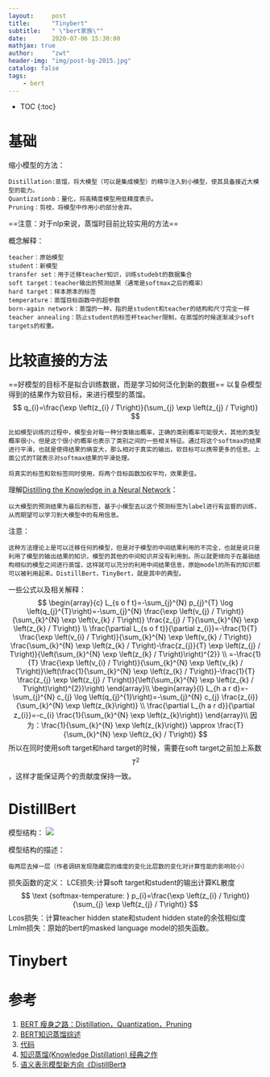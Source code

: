 ```yaml
---
layout:     post
title:      "Tinybert"
subtitle:   " \"bert家族\""
date:       2020-07-06 15:30:00 
mathjax: true
author:     "zwt"
header-img: "img/post-bg-2015.jpg"
catalog: false
tags:
    - bert
---
```

* TOC
{:toc}

# 基础
缩小模型的方法：
```
Distillation:蒸馏，将大模型（可以是集成模型）的精华注入到小模型，使其具备接近大模型的能力。
Quantizationb：量化，将高精度模型用低精度表示。
Pruning：剪枝，将模型中作用小的部分舍弃。
```
==注意：对于nlp来说，蒸馏时目前比较实用的方法==

概念解释：
```
teacher：原始模型
student：新模型
transfer set：用于迁移teacher知识，训练studebt的数据集合
soft target：teacher输出的预测结果（通常是softmax之后的概率）
hard target：样本原本的标签
temperature：蒸馏目标函数中的超参数
born-again network：蒸馏的一种，指的是student和teacher的结构和尺寸完全一样
teacher annealing：防止student的标签杯teacher限制，在蒸馏的时候逐渐减少soft targets的权重。
```

# 比较直接的方法
==好模型的目标不是拟合训练数据，而是学习如何泛化到新的数据==
以复杂模型得到的结果作为软目标，来进行模型的蒸馏。
$$
q_{i}=\frac{\exp \left(z_{i} / T\right)}{\sum_{j} \exp \left(z_{j} / T\right)}
$$
```
比如模型训练的过程中，模型会对每一种分类输出概率，正确的类别概率可能很大，其他的类型概率很小，但是这个很小的概率也表示了类别之间的一些相关特征。通过将这个softmax的结果进行平滑，也就是使得结果的熵变大，那么相对于真实的输出，软目标可以携带更多的信息。上面公式的T就表示对softmax结果的平滑处理。

将真实的标签和软标签同时使用，将两个目标函数加权平均，效果更佳。
```

理解[Distilling the Knowledge in a Neural Network](https://arxiv.org/pdf/1503.02531.pdf)：
```
以大模型的预测结果为最后的标签，基于小模型去以这个预测标签为label进行有监督的训练，从而期望可以学习到大模型中的有用信息。
```

注意：
```
这种方法理论上是可以迁移任何的模型，但是对于模型的中间结果利用的不完全，也就是说只是利用了模型的输出结果的知识，模型的其他的中间知识并没有利用到。所以就更倾向于在基础结构相似的模型之间进行蒸馏，这样就可以充分的利用中间结果信息，原始model的所有的知识都可以被利用起来。DistillBert，TinyBert，就是其中的典型。
```

一些公式以及相关解释：
$$
\begin{array}{c}
L_{s o f t}=-\sum_{j}^{N} p_{j}^{T} \log \left(q_{j}^{T}\right)=-\sum_{j}^{N} \frac{\exp \left(v_{j} / T\right)}{\sum_{k}^{N} \exp \left(v_{k} / T\right)} \frac{z_{j} / T}{\sum_{k}^{N} \exp \left(z_{k} / T\right)} \\
\frac{\partial L_{s o f t}}{\partial z_{i}}=-\frac{1}{T} \frac{\exp \left(v_{i} / T\right)}{\sum_{k}^{N} \exp \left(v_{k} / T\right)} \frac{\sum_{k}^{N} \exp \left(z_{k} / T\right)-\frac{z_{j}}{T} \exp \left(z_{j} / T\right)}{\left(\sum_{k}^{N} \exp \left(z_{k} / T\right)\right)^{2}} \\
=-\frac{1}{T} \frac{\exp \left(v_{i} / T\right)}{\sum_{k}^{N} \exp \left(v_{k} / T\right)}\left(\frac{1}{\sum_{k}^{N} \exp \left(z_{k} / T\right)}-\frac{1}{T} \frac{z_{j} \exp \left(z_{j} / T\right)}{\left(\sum_{k}^{N} \exp \left(z_{k} / T\right)\right)^{2}}\right)
\end{array}\\
\begin{array}{l}
L_{h a r d}=-\sum_{j}^{N} c_{j} \log \left(q_{j}^{1}\right)=-\sum_{j}^{N} c_{j} \frac{z_{i}}{\sum_{k}^{N} \exp \left(z_{k}\right)} \\
\frac{\partial L_{h a r d}}{\partial z_{i}}=-c_{i} \frac{1}{\sum_{k}^{N} \exp \left(z_{k}\right)}
\end{array}\\
因为：\frac{1}{\sum_{k}^{N} \exp \left(z_{k}\right)} \approx \frac{T}{\sum_{k}^{N} \exp \left(z_{k} / T\right)}
$$
所以在同时使用soft target和hard target的时候，需要在soft target之前加上系数$$T^2$$，这样才能保证两个的贡献度保持一致。
# DistillBert
模型结构：
![](https://zwt0204.github.io//img/distillBert.png)

模型结构的描述：
```
每两层去掉一层（作者调研发现隐藏层的维度的变化比层数的变化对计算性能的影响较小）
```

损失函数的定义：
LCE损失:计算soft target和student的输出计算KL散度
$$
\text {softmax-temperature: } p_{i}=\frac{\exp \left(z_{i} / 1\right)}{\sum_{j} \exp \left(z_{j} / T\right)}
$$
Lcos损失：计算teacher hidden state和student hidden state的余弦相似度
Lmlm损失：原始的bert的masked language model的损失函数。


# Tinybert




# 参考
1. [BERT 瘦身之路：Distillation，Quantization，Pruning](https://zhuanlan.zhihu.com/p/86900556)
2. [BERT知识蒸馏综述](https://zhuanlan.zhihu.com/p/106810758)
3. [代码](https://github.com/zwt0204/torch_model/tree/master/Distilling)
4. [知识蒸馏(Knowledge Distillation) 经典之作](https://zhuanlan.zhihu.com/p/102038521?utm_source=wechat_timeline)
5. [语义表示模型新方向《DistillBert》](https://zhuanlan.zhihu.com/p/89522799)
